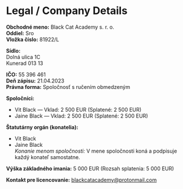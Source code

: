 # Legal / Company Details

**Obchodné meno:** Black Cat Academy s. r. o.  
**Oddiel:** Sro  
**Vložka číslo:** 81922/L  

**Sídlo:**  
Dolná ulica 1C  
Kunerad 013 13  

**IČO:** 55 396 461  
**Deň zápisu:** 21.04.2023  
**Právna forma:** Spoločnosť s ručením obmedzeným  

**Spoločníci:**  
- Vit Black — Vklad: 2 500 EUR (Splatené: 2 500 EUR)  
- Jaine Black — Vklad: 2 500 EUR (Splatené: 2 500 EUR)  

**Štatutárny orgán (konatelia):**  
- Vit Black  
- Jaine Black  
*Konanie menom spoločnosti:* V mene spoločnosti koná a podpisuje každý konateľ samostatne.

**Výška základného imania:** 5 000 EUR (Rozsah splatenia: 5 000 EUR)

**Kontakt pre licencovanie:** blackcatacademy@protonmail.com
